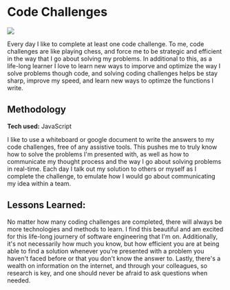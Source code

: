 # Code Challenges

![](https://media.giphy.com/media/hqRJOdxsBuGGKCGuGO/giphy.gif)

Every day I like to complete at least one code challenge. To me, code challenges are like playing chess, and force me to be strategic and efficient in the way that I go about solving my problems. In additional to this, as a life-long learner I love to learn new ways to imporve and optimize the way I solve problems though code, and solving coding challenges helps be stay sharp, improve my speed, and learn new ways to optimze the functions I write.

## Methodology

**Tech used:** JavaScript

I like to use a whiteboard or google document to write the answers to my code challenges, free of any assistive tools. This pushes me to truly know how to solve the problems I'm presented with, as well as how to communicate my thought process and the way I go about solving problems in real-time. Each day I talk out my solution to others or myself as I complete the challenge, to emulate how I would go about communicating my idea within a team.

## Lessons Learned:

No matter how many coding challenges are completed, there will always be more technologies and methods to learn. I find this beautiful and am excited for this life-long journery of software engineering that I'm on. Additionally, it's not necessarily how much you know, but how efficient you are at being able to find a solution whenever you're presented with a problem you haven't faced before or that you don't know the answer to. Lastly, there's a wealth on information on the internet, and through your colleagues, so research is key, and one should never be afraid to ask questions when needed.
